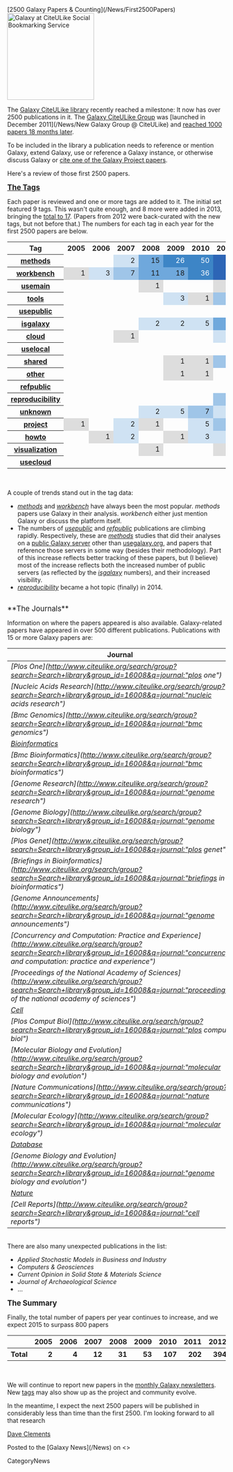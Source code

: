 <div class='newsItemHeader'>[2500 Galaxy Papers & Counting](/News/First2500Papers)</div>

<div class='right'><a href='http://www.citeulike.org/group/16008/order/group_rating'><img src='/Images/Logos/CiteULikeLogo.png' alt='Galaxy at CiteULike Social Bookmarking Service' width="200" /></a></div>

The [Galaxy CiteULike library](http://bit.ly/gxyCiteULike) recently reached a milestone:  It now has over 2500 publications in it.  The [Galaxy CiteULike Group](http://bit.ly/gxyCiteULike) was [launched in December 2011](/News/New Galaxy Group @ CiteULike) and [reached 1000 papers 18 months later](/News/GalaxyCiteULikePaper1000). 

To be included in the library a publication needs to reference or mention Galaxy, extend Galaxy, use or reference a Galaxy instance, or otherwise discuss Galaxy or [cite one of the Galaxy Project papers](/CitingGalaxy).

Here's a review of those first 2500 papers.

<span style="font-size: larger;">**[The Tags](/CiteULike/#citeulike-tags)**</span>

Each paper is reviewed and one or more tags are added to it.  The initial set featured 9 tags.  This wasn't quite enough, and 8 more were added in 2013, bringing the [total to 17](/CiteULike/#citeulike-tags).  (Papers from 2012 were back-curated with the new tags, but not before that.)  The numbers for each tag in each year for the first 2500 papers are below.

<table>
  <tr>
    <th> Tag </th>
    <th> 2005 </th>
    <th> 2006 </th>
    <th> 2007 </th>
    <th> 2008 </th>
    <th> 2009 </th>
    <th> 2010 </th>
    <th> 2011 </th>
    <th> 2012 </th>
    <th> 2013 </th>
    <th> 2014 </th>
    <th> 2015 </th>
    <th> # </th>
  </tr>
  <tr>
    <th> <a href='http://www.citeulike.org/group/16008/tag/methods'>methods</a> </th>
    <td> </td>
    <td> </td>
    <td style=" text-align: right; background-color: #cfe2f3;"> 2 </td>
    <td style=" text-align: right; background-color: #6fa8dc;"> 15 </td>
    <td style=" text-align: right; background-color: #3d85c6; color: #ffffff"> 26 </td>
    <td style=" text-align: right; background-color: #3d85c6; color: #ffffff"> 50 </td>
    <td style=" text-align: right; background-color: #2d65b6; color: #ffffff"> 92 </td>
    <td style=" text-align: right; background-color: #1d45a6; color: #ffffff"> 196 </td>
    <td style=" text-align: right; background-color: #1d45a6; color: #ffffff"> 260 </td>
    <td style=" text-align: right; background-color: #1d45a6; color: #ffffff"> 325 </td>
    <td style=" text-align: right; background-color: #1d45a6; color: #ffffff"> 258 </td>
    <td style=" text-align: right;"> <strong>1224</strong> </td>
  </tr>
  <tr>
    <th> <a href='http://www.citeulike.org/group/16008/tag/workbench'>workbench</a> </th>
    <td style=" text-align: right; background-color: #dddddd;"> 1 </td>
    <td style=" text-align: right; background-color: #cfe2f3;"> 3 </td>
    <td style=" text-align: right; background-color: #9fc5e8;"> 7 </td>
    <td style=" text-align: right; background-color: #6fa8dc;"> 11 </td>
    <td style=" text-align: right; background-color: #6fa8dc;"> 18 </td>
    <td style=" text-align: right; background-color: #3d85c6; color: #ffffff"> 36 </td>
    <td style=" text-align: right; background-color: #2d65b6; color: #ffffff"> 68 </td>
    <td style=" text-align: right; background-color: #1d45a6; color: #ffffff"> 127 </td>
    <td style=" text-align: right; background-color: #1d45a6; color: #ffffff"> 151 </td>
    <td style=" text-align: right; background-color: #1d45a6; color: #ffffff"> 205 </td>
    <td style=" text-align: right; background-color: #1d45a6; color: #ffffff"> 121 </td>
    <td style=" text-align: right;"> <strong>748</strong> </td>
  </tr>
  <tr>
    <th> <a href='http://www.citeulike.org/group/16008/tag/usemain'>usemain</a> </th>
    <td> </td>
    <td> </td>
    <td> </td>
    <td style=" text-align: right; background-color: #dddddd;"> 1 </td>
    <td> </td>
    <td> </td>
    <td style=" text-align: right; background-color: #dddddd;"> 1 </td>
    <td style=" text-align: right; background-color: #cfe2f3;"> 3 </td>
    <td style=" text-align: right; background-color: #2d65b6; color: #ffffff"> 89 </td>
    <td style=" text-align: right; background-color: #2d65b6; color: #ffffff"> 95 </td>
    <td style=" text-align: right; background-color: #2d65b6; color: #ffffff"> 64 </td>
    <td style=" text-align: right;"> <strong>253</strong> </td>
  </tr>
  <tr>
    <th> <a href='http://www.citeulike.org/group/16008/tag/tools'>tools</a> </th>
    <td> </td>
    <td> </td>
    <td> </td>
    <td> </td>
    <td style=" text-align: right; background-color: #cfe2f3;"> 3 </td>
    <td style=" text-align: right; background-color: #dddddd;"> 1 </td>
    <td style=" text-align: right; background-color: #9fc5e8;"> 8 </td>
    <td style=" text-align: right; background-color: #3d85c6; color: #ffffff"> 28 </td>
    <td style=" text-align: right; background-color: #3d85c6; color: #ffffff"> 36 </td>
    <td style=" text-align: right; background-color: #2d65b6; color: #ffffff"> 67 </td>
    <td style=" text-align: right; background-color: #3d85c6; color: #ffffff"> 37 </td>
    <td style=" text-align: right;"> <strong>180</strong> </td>
  </tr>
  <tr>
    <th> <a href='http://www.citeulike.org/group/16008/tag/usepublic'>usepublic</a> </th>
    <td> </td>
    <td> </td>
    <td> </td>
    <td> </td>
    <td> </td>
    <td> </td>
    <td> </td>
    <td style=" text-align: right; background-color: #dddddd;"> 1 </td>
    <td style=" text-align: right; background-color: #6fa8dc;"> 15 </td>
    <td style=" text-align: right; background-color: #2d65b6; color: #ffffff"> 57 </td>
    <td style=" text-align: right; background-color: #2d65b6; color: #ffffff"> 77 </td>
    <td style=" text-align: right;"> <strong>150</strong> </td>
  </tr>
  <tr>
    <th> <a href='http://www.citeulike.org/group/16008/tag/isgalaxy'>isgalaxy</a> </th>
    <td> </td>
    <td> </td>
    <td> </td>
    <td style=" text-align: right; background-color: #cfe2f3;"> 2 </td>
    <td style=" text-align: right; background-color: #cfe2f3;"> 2 </td>
    <td style=" text-align: right; background-color: #cfe2f3;"> 5 </td>
    <td style=" text-align: right; background-color: #6fa8dc;"> 16 </td>
    <td style=" text-align: right; background-color: #6fa8dc;"> 15 </td>
    <td style=" text-align: right; background-color: #3d85c6; color: #ffffff"> 26 </td>
    <td style=" text-align: right; background-color: #3d85c6; color: #ffffff"> 45 </td>
    <td style=" text-align: right; background-color: #3d85c6; color: #ffffff"> 24 </td>
    <td style=" text-align: right;"> <strong>135</strong> </td>
  </tr>
  <tr>
    <th> <a href='http://www.citeulike.org/group/16008/tag/cloud'>cloud</a> </th>
    <td> </td>
    <td> </td>
    <td style=" text-align: right; background-color: #dddddd;"> 1 </td>
    <td> </td>
    <td> </td>
    <td> </td>
    <td style=" text-align: right; background-color: #cfe2f3;"> 2 </td>
    <td style=" text-align: right; background-color: #6fa8dc;"> 13 </td>
    <td style=" text-align: right; background-color: #3d85c6; color: #ffffff"> 22 </td>
    <td style=" text-align: right; background-color: #3d85c6; color: #ffffff"> 38 </td>
    <td style=" text-align: right; background-color: #3d85c6; color: #ffffff"> 24 </td>
    <td style=" text-align: right;"> <strong>100</strong> </td>
  </tr>
  <tr>
    <th> <a href='http://www.citeulike.org/group/16008/tag/uselocal'>uselocal</a> </th>
    <td> </td>
    <td> </td>
    <td> </td>
    <td> </td>
    <td> </td>
    <td> </td>
    <td> </td>
    <td style=" text-align: right; background-color: #cfe2f3;"> 2 </td>
    <td style=" text-align: right; background-color: #3d85c6; color: #ffffff"> 28 </td>
    <td style=" text-align: right; background-color: #3d85c6; color: #ffffff"> 41 </td>
    <td style=" text-align: right; background-color: #3d85c6; color: #ffffff"> 27 </td>
    <td style=" text-align: right;"> <strong>98</strong> </td>
  </tr>
  <tr>
    <th> <a href='http://www.citeulike.org/group/16008/tag/shared'>shared</a> </th>
    <td> </td>
    <td> </td>
    <td> </td>
    <td> </td>
    <td style=" text-align: right; background-color: #dddddd;"> 1 </td>
    <td style=" text-align: right; background-color: #dddddd;"> 1 </td>
    <td style=" text-align: right; background-color: #9fc5e8;"> 7 </td>
    <td style=" text-align: right; background-color: #6fa8dc;"> 13 </td>
    <td style=" text-align: right; background-color: #3d85c6; color: #ffffff"> 21 </td>
    <td style=" text-align: right; background-color: #3d85c6; color: #ffffff"> 24 </td>
    <td style=" text-align: right; background-color: #6fa8dc;"> 17 </td>
    <td style=" text-align: right;"> <strong>84</strong> </td>
  </tr>
  <tr>
    <th> <a href='http://www.citeulike.org/group/16008/tag/other'>other</a> </th>
    <td> </td>
    <td> </td>
    <td> </td>
    <td> </td>
    <td style=" text-align: right; background-color: #dddddd;"> 1 </td>
    <td style=" text-align: right; background-color: #dddddd;"> 1 </td>
    <td> </td>
    <td style=" text-align: right; background-color: #9fc5e8;"> 8 </td>
    <td style=" text-align: right; background-color: #9fc5e8;"> 8 </td>
    <td style=" text-align: right; background-color: #3d85c6; color: #ffffff"> 38 </td>
    <td style=" text-align: right; background-color: #3d85c6; color: #ffffff"> 21 </td>
    <td style=" text-align: right;"> <strong>77</strong> </td>
  </tr>
  <tr>
    <th> <a href='http://www.citeulike.org/group/16008/tag/refpublic'>refpublic</a> </th>
    <td> </td>
    <td> </td>
    <td> </td>
    <td> </td>
    <td> </td>
    <td> </td>
    <td> </td>
    <td> </td>
    <td style=" text-align: right; background-color: #9fc5e8;"> 10 </td>
    <td style=" text-align: right; background-color: #3d85c6; color: #ffffff"> 28 </td>
    <td style=" text-align: right; background-color: #3d85c6; color: #ffffff"> 26 </td>
    <td style=" text-align: right;"> <strong>64</strong> </td>
  </tr>
  <tr>
    <th> <a href='http://www.citeulike.org/group/16008/tag/reproducibility'>reproducibility</a> </th>
    <td> </td>
    <td> </td>
    <td> </td>
    <td> </td>
    <td> </td>
    <td> </td>
    <td style=" text-align: right; background-color: #9fc5e8;"> 6 </td>
    <td style=" text-align: right; background-color: #9fc5e8;"> 7 </td>
    <td style=" text-align: right; background-color: #9fc5e8;"> 8 </td>
    <td style=" text-align: right; background-color: #3d85c6; color: #ffffff"> 24 </td>
    <td style=" text-align: right; background-color: #6fa8dc;"> 12 </td>
    <td style=" text-align: right;"> <strong>57</strong> </td>
  </tr>
  <tr>
    <th> <a href='http://www.citeulike.org/group/16008/tag/unknown'>unknown</a> </th>
    <td> </td>
    <td> </td>
    <td> </td>
    <td style=" text-align: right; background-color: #cfe2f3;"> 2 </td>
    <td style=" text-align: right; background-color: #cfe2f3;"> 5 </td>
    <td style=" text-align: right; background-color: #9fc5e8;"> 7 </td>
    <td style=" text-align: right; background-color: #cfe2f3;"> 3 </td>
    <td style=" text-align: right; background-color: #9fc5e8;"> 10 </td>
    <td style=" text-align: right; background-color: #6fa8dc;"> 13 </td>
    <td style=" text-align: right; background-color: #9fc5e8;"> 8 </td>
    <td style=" text-align: right; background-color: #cfe2f3;"> 5 </td>
    <td style=" text-align: right;"> <strong>53</strong> </td>
  </tr>
  <tr>
    <th> <a href='http://www.citeulike.org/group/16008/tag/project'>project</a> </th>
    <td style=" text-align: right; background-color: #dddddd;"> 1 </td>
    <td> </td>
    <td style=" text-align: right; background-color: #cfe2f3;"> 2 </td>
    <td style=" text-align: right; background-color: #dddddd;"> 1 </td>
    <td> </td>
    <td style=" text-align: right; background-color: #cfe2f3;"> 5 </td>
    <td style=" text-align: right; background-color: #9fc5e8;"> 6 </td>
    <td style=" text-align: right; background-color: #9fc5e8;"> 10 </td>
    <td style=" text-align: right; background-color: #9fc5e8;"> 6 </td>
    <td style=" text-align: right; background-color: #9fc5e8;"> 7 </td>
    <td style=" text-align: right; background-color: #9fc5e8;"> 9 </td>
    <td style=" text-align: right;"> <strong>47</strong> </td>
  </tr>
  <tr>
    <th> <a href='http://www.citeulike.org/group/16008/tag/howto'>howto</a> </th>
    <td> </td>
    <td style=" text-align: right; background-color: #dddddd;"> 1 </td>
    <td style=" text-align: right; background-color: #cfe2f3;"> 2 </td>
    <td> </td>
    <td style=" text-align: right; background-color: #dddddd;"> 1 </td>
    <td style=" text-align: right; background-color: #cfe2f3;"> 3 </td>
    <td style=" text-align: right; background-color: #cfe2f3;"> 4 </td>
    <td style=" text-align: right; background-color: #6fa8dc;"> 12 </td>
    <td style=" text-align: right; background-color: #9fc5e8;"> 6 </td>
    <td style=" text-align: right; background-color: #6fa8dc;"> 11 </td>
    <td style=" text-align: right; background-color: #cfe2f3;"> 5 </td>
    <td style=" text-align: right;"> <strong>45</strong> </td>
  </tr>
  <tr>
    <th> <a href='http://www.citeulike.org/group/16008/tag/visualization'>visualization</a> </th>
    <td> </td>
    <td> </td>
    <td> </td>
    <td style=" text-align: right; background-color: #dddddd;"> 1 </td>
    <td> </td>
    <td> </td>
    <td style=" text-align: right; background-color: #dddddd;"> 1 </td>
    <td style=" text-align: right; background-color: #cfe2f3;"> 2 </td>
    <td style=" text-align: right; background-color: #cfe2f3;"> 3 </td>
    <td style=" text-align: right; background-color: #9fc5e8;"> 6 </td>
    <td style=" text-align: right; background-color: #cfe2f3;"> 3 </td>
    <td style=" text-align: right;"> <strong>16</strong> </td>
  </tr>
  <tr>
    <th> <a href='http://www.citeulike.org/group/16008/tag/usecloud'>usecloud</a> </th>
    <td> </td>
    <td> </td>
    <td> </td>
    <td> </td>
    <td> </td>
    <td> </td>
    <td> </td>
    <td> </td>
    <td style=" text-align: right; background-color: #cfe2f3;"> 2 </td>
    <td style=" text-align: right; background-color: #dddddd;"> 1 </td>
    <td style=" text-align: right; background-color: #dddddd;"> 1 </td>
    <td style=" text-align: right;"> <strong>4</strong> </td>
  </tr>
</table>


<br />

A couple of trends stand out in the tag data:

* *[methods](http://www.citeulike.org/group/16008/tag/methods)* and *[workbench](http://www.citeulike.org/group/16008/tag/workbench)* have always been the most popular.  *methods* papers use Galaxy in their analysis.  *workbench* either just mention Galaxy or discuss the platform itself.
* The numbers of *[usepublic](http://www.citeulike.org/group/16008/tag/usepublic)* and *[refpublic](http://www.citeulike.org/group/16008/tag/refpublic)* publications are climbing rapidly.  Respectively, these are *[methods](http://www.citeulike.org/group/16008/tag/methods)* studies that did their analyses on a [public Galaxy server](/PublicGalaxyServers) other than [usegalaxy.org](http://usegalaxy.org), and papers that reference those servers in some way (besides their methodology).  Part of this increase reflects better tracking of these papers, but (I believe) most of the increase reflects both the increased number of public servers (as reflected by the *[isgalaxy](http://www.citeulike.org/group/16008/tag/isgalaxy)* numbers), and their increased visibility.
* *[reproducibility](http://www.citeulike.org/group/16008/tag/reproducibility)* became a hot topic (finally) in 2014.  

<br />
<span style="font-size: larger;">**The Journals**</span>

Information on where the papers appeared is also available.  Galaxy-related papers have appeared in over 500 different publications.  Publications with 15 or more Galaxy papers are:

| Journal |  2005  |  2006  |  2007  |  2008  |  2009  |  2010  |  2011  |  2012  |  2013  |  2014  |  2015  |  Total  | 
| ------- | ----- | ----- | ----- | ----- | ----- | ----- | ----- | ----- | ----- | ----- | ----- | ------ | 
| *[Plos One](http://www.citeulike.org/search/group?search=Search+library&group_id=16008&q=journal:"plos one")* |  0  |  0  |  0  |  1  |  1  |  4  |  16  |  32  |  42  |  45  |  27  |  **168**  | 
| *[Nucleic Acids Research](http://www.citeulike.org/search/group?search=Search+library&group_id=16008&q=journal:"nucleic acids research")* |  0  |  1  |  0  |  1  |  11  |  13  |  8  |  21  |  22  |  29  |  19  |  **125**  | 
| *[Bmc Genomics](http://www.citeulike.org/search/group?search=Search+library&group_id=16008&q=journal:"bmc genomics")* |  0  |  0  |  0  |  0  |  2  |  4  |  12  |  22  |  27  |  42  |  15  |  **124**  | 
| *[Bioinformatics](http://www.citeulike.org/search/group?search=Search+library&group_id=16008&q=journal:"bioinformatics")* |  0  |  0  |  0  |  5  |  4  |  7  |  23  |  19  |  19  |  30  |  10  |  **117**  | 
| *[Bmc Bioinformatics](http://www.citeulike.org/search/group?search=Search+library&group_id=16008&q=journal:"bmc bioinformatics")* |  0  |  0  |  1  |  0  |  2  |  10  |  15  |  16  |  8  |  25  |  6  |  **83**  | 
| *[Genome Research](http://www.citeulike.org/search/group?search=Search+library&group_id=16008&q=journal:"genome research")* |  1  |  2  |  4  |  3  |  5  |  2  |  9  |  12  |  2  |  8  |  3  |  **51**  | 
| *[Genome Biology](http://www.citeulike.org/search/group?search=Search+library&group_id=16008&q=journal:"genome biology")* |  0  |  0  |  0  |  1  |  3  |  9  |  11  |  11  |  4  |  6  |  2  |  **47**  | 
| *[Plos Genet](http://www.citeulike.org/search/group?search=Search+library&group_id=16008&q=journal:"plos genet")* |  0  |  0  |  0  |  2  |  0  |  1  |  6  |  10  |  15  |  6  |  4  |  **44**  | 
| *[Briefings in Bioinformatics](http://www.citeulike.org/search/group?search=Search+library&group_id=16008&q=journal:"briefings in bioinformatics")* |  0  |  0  |  0  |  1  |  1  |  1  |  3  |  2  |  8  |  4  |  9  |  **29**  | 
| *[Genome Announcements](http://www.citeulike.org/search/group?search=Search+library&group_id=16008&q=journal:"genome announcements")* |  0  |  0  |  0  |  0  |  0  |  0  |  0  |  0  |  4  |  3  |  19  |  **26**  | 
| *[Concurrency and Computation: Practice and Experience](http://www.citeulike.org/search/group?search=Search+library&group_id=16008&q=journal:"concurrency and computation: practice and experience")* |  0  |  0  |  0  |  0  |  0  |  0  |  1  |  3  |  0  |  11  |  10  |  **25**  | 
| *[Proceedings of the National Academy of Sciences](http://www.citeulike.org/search/group?search=Search+library&group_id=16008&q=journal:"proceedings of the national academy of sciences")* |  0  |  0  |  0  |  1  |  1  |  0  |  2  |  3  |  4  |  8  |  4  |  **23**  | 
| *[Cell](http://www.citeulike.org/search/group?search=Search+library&group_id=16008&q=journal:"cell")* |  0  |  0  |  0  |  0  |  0  |  1  |  1  |  5  |  8  |  3  |  5  |  **23**  | 
| *[Plos Comput Biol](http://www.citeulike.org/search/group?search=Search+library&group_id=16008&q=journal:"plos comput biol")* |  0  |  0  |  2  |  1  |  0  |  2  |  3  |  3  |  5  |  5  |  2  |  **23**  | 
| *[Molecular Biology and Evolution](http://www.citeulike.org/search/group?search=Search+library&group_id=16008&q=journal:"molecular biology and evolution")* |  0  |  0  |  0  |  0  |  3  |  0  |  1  |  1  |  9  |  2  |  4  |  **20**  | 
| *[Nature Communications](http://www.citeulike.org/search/group?search=Search+library&group_id=16008&q=journal:"nature communications")* |  0  |  0  |  0  |  0  |  0  |  0  |  0  |  2  |  4  |  7  |  7  |  **20**  | 
| *[Molecular Ecology](http://www.citeulike.org/search/group?search=Search+library&group_id=16008&q=journal:"molecular ecology")* |  0  |  0  |  0  |  0  |  0  |  1  |  1  |  1  |  11  |  4  |  0  |  **18**  | 
| *[Database](http://www.citeulike.org/search/group?search=Search+library&group_id=16008&q=journal:"database")* |  0  |  0  |  0  |  0  |  0  |  1  |  6  |  2  |  4  |  3  |  1  |  **17**  | 
| *[Genome Biology and Evolution](http://www.citeulike.org/search/group?search=Search+library&group_id=16008&q=journal:"genome biology and evolution")* |  0  |  0  |  0  |  0  |  0  |  1  |  3  |  2  |  3  |  5  |  2  |  **16**  | 
| *[Nature](http://www.citeulike.org/search/group?search=Search+library&group_id=16008&q=journal:"nature")* |  1  |  0  |  0  |  0  |  1  |  3  |  1  |  0  |  4  |  2  |  3  |  **15**  | 
| *[Cell Reports](http://www.citeulike.org/search/group?search=Search+library&group_id=16008&q=journal:"cell reports")* |  0  |  0  |  0  |  0  |  0  |  0  |  0  |  3  |  5  |  4  |  3  |  **15**  | 

<br />
There are also many unexpected publications in the list:

* *Applied Stochastic Models in Business and Industry*
* *Computers & Geosciences*
* *Current Opinion in Solid State & Materials Science*
* *Journal of Archaeological Science*
* ...

<span style="font-size: larger;">**The Summary**</span>

Finally, the total number of papers per year continues to increase, and we expect 2015 to surpass 800 papers  

<table>
  <tr class="th" >
    <th> </th>
    <th> 2005 </th>
    <th> 2006 </th>
    <th> 2007 </th>
    <th> 2008 </th>
    <th> 2009 </th>
    <th> 2010 </th>
    <th> 2011 </th>
    <th> 2012 </th>
    <th> 2013 </th>
    <th> 2014 </th>
    <th> 2015 </th>
    <th> Total </th>
  </tr>
  <tr>
    <th> Total </th>
    <th style=" text-align: right;"> 2 </th>
    <th style=" text-align: right;"> 4 </th>
    <th style=" text-align: right;"> 12 </th>
    <th style=" text-align: right;"> 31 </th>
    <th style=" text-align: right;"> 53 </th>
    <th style=" text-align: right;"> 107 </th>
    <th style=" text-align: right;"> 202 </th>
    <th style=" text-align: right;"> 394 </th>
    <th style=" text-align: right;"> 495 </th>
    <th style=" text-align: right;"> 703 </th>
    <th style=" text-align: right;"> 497  </th>
    <th style=" text-align: right;"> 2500 </th>
  </tr>
</table>


<br />

We will continue to report new papers in the [monthly Galaxy newsletters](/GalaxyUpdates).  New [tags](/CiteULike/#citeulike-tags) may also show up as the project and community evolve.

In the meantime, I expect the next 2500 papers will be published in considerably less than time than the first 2500.  I'm looking forward to all that research

[Dave Clements](/DaveClements)

<div class='newsItemFooter'>Posted to the [Galaxy News](/News) on <<Date(2015-08-12T22:39:55Z)>></div>

CategoryNews
